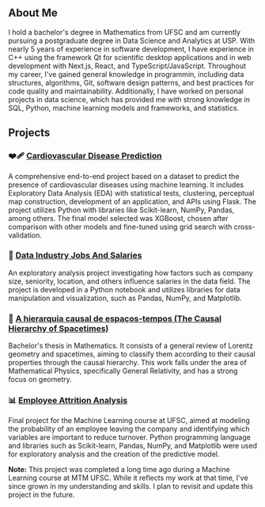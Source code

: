 ## About Me

I hold a bachelor's degree in Mathematics from UFSC and am currently pursuing a postgraduate degree in Data Science and Analytics at USP. With nearly 5 years of experience in software 
development, I have experience in C++ using the framework Qt for scientific desktop applications and in web development with Next.js, React, and TypeScript/JavaScript. Throughout my career, I've gained general knowledge in programmin, including data structures, algorithms, Git, software design patterns, and best practices for code quality and maintainability. Additionally, I have worked on personal projects in data science, which has provided me with strong knowledge in SQL, Python, machine learning models and frameworks, and statistics.

## Projects

### ❤️‍🩹 [Cardiovascular Disease Prediction](https://github.com/Vanderval31bs/CardioDiseasePrediction)
A comprehensive end-to-end project based on a dataset to predict the presence of cardiovascular diseases using machine learning. It includes Exploratory Data Analysis (EDA) with statistical tests, clustering, perceptual map construction, development of an application, and APIs using Flask. The project utilizes Python with libraries like Scikit-learn, NumPy, Pandas, among others. The final model selected was XGBoost, chosen after comparison with other models and fine-tuned using grid search with cross-validation.

### 💼 [Data Industry Jobs And Salaries](https://github.com/Vanderval31bs/DataJobsAndSalaries)
An exploratory analysis project investigating how factors such as company size, seniority, location, and others influence salaries in the data field. The project is developed in a Python notebook and utilizes libraries for data manipulation and visualization, such as Pandas, NumPy, and Matplotlib.

### 🌌 [A hierarquia causal de espaços-tempos (The Causal Hierarchy of Spacetimes)](https://repositorio.ufsc.br/handle/123456789/244209)
Bachelor's thesis in Mathematics. It consists of a general review of Lorentz geometry and spacetimes, aiming to classify them according to their causal properties through the causal hierarchy. This work falls under the area of Mathematical Physics, specifically General Relativity, and has a strong focus on geometry.

### 📊 [Employee Attrition Analysis](https://github.com/Vanderval31bs/EmployeeAttritionAnalysis)
Final project for the Machine Learning course at UFSC, aimed at modeling the probability of an employee leaving the company and identifying which variables are important to reduce turnover. Python programming language and libraries such as Scikit-learn, Pandas, NumPy, and Matplotlib were used for exploratory analysis and the creation of the predictive model.

**Note:** This project was completed a long time ago during a Machine Learning course at MTM UFSC. While it reflects my work at that time, I've since grown in my understanding and skills. I plan to revisit and update this project in the future.

